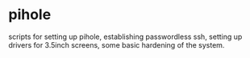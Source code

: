 # pihole
scripts for setting up pihole, establishing passwordless ssh, setting up drivers for 3.5inch screens, some basic hardening of the system.
